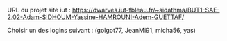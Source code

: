 
URL du projet site iut :  https://dwarves.iut-fbleau.fr/~sidathma/BUT1-SAE-2.02-Adam-SIDHOUM-Yassine-HAMROUNI-Adem-GUETTAF/

Choisir un des logins suivant : (golgot77, JeanMi91, micha56, yas)










